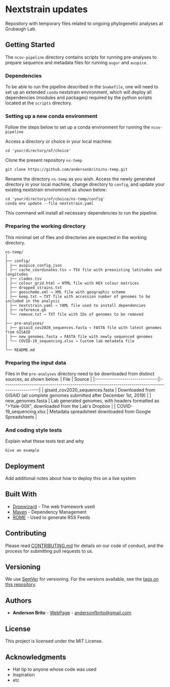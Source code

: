 # Nextstrain updates

Repository with temporary files related to ongoing phylogenetic analyses at Grubaugh Lab.

## Getting Started

The `ncov-pipeline` directory contains scripts for running pre-analyses to prepare sequence and metadata files for running `augur` and `auspice`.

### Dependencies

To be able to run the pipeline described in the `Snakefile`, one will need to set up an extended `conda` nextstrain environment, which will deploy all dependencies (modules and packages) required by the python scripts located at the `scripts` directory.

### Setting up a new conda environment

Follow the steps below to set up a conda environment for running the `ncov-pipeline`

Access a directory or choice in your local machine:
```
cd 'your/directory/of/choice'
```

Clone the present repository `ns-temp`
```
git clone https://github.com/andersonbrito/ns-temp.git
```

Rename the directory `ns-temp` as you wish. Access the newly generated directory in your local machine, change directory to `config`, and update your existing nextstrain environment as shown below:
```
cd 'your/directory/of/choice/ns-temp/config'
conda env update --file nextstrain.yaml
```

This command will install all necessary dependencies to run the pipeline.


### Preparing the working directory

This minimal set of files and directories are expected in the working directory.

```
ns-temp/
│
├── config/
│ ├── auspice_config.json
│ ├── cache_coordinates.tsv → TSV file with preexisting latitudes and longitudes
│ ├── clades.tsv
│ ├── colour_grid.html → HTML file with HEX colour matrices
│ ├── dropped_strains.txt
│ ├── geoscheme.xml → XML file with geographic scheme
│ ├── keep.txt → TXT file with accession number of genomes to be included in the analysis
│ ├── nextstrain.yaml → YAML file used to install dependencies
│ ├── reference.gb
│ └── remove.txt → TXT file with IDs of genomes to be removed
│
├── pre-analyses/
│ ├── gisaid_cov2020_sequences.fasta → FASTA file with latest genomes from GISAID
│ ├── new_genomes.fasta → FASTA file with newly sequenced genomes
│ └── COVID-19_sequencing.xlsx → Custom lab metadata file
│
└── README.md
```


### Preparing the input data

Files in the `pre-analyses` directory need to be downloaded from distinct sources, as shown below.
|              File              |                                              Source                                             |
|:------------------------------:|:-----------------------------------------------------------------------------------------------:|
| gisaid_cov2020_sequences.fasta |         Downloaded from GISAID (all complete genomes submitted after December 1st, 2019)        |
|        new_genomes.fasta       | Lab generated genomes, with headers formatted as ">Yale-00X", downloaded from the Lab's Dropbox |
|    COVID-19_sequencing.xlsx    |                     Metadata spreadsheet downloaded from Google Spreadsheets                    |

### And coding style tests

Explain what these tests test and why

```
Give an example
```

## Deployment

Add additional notes about how to deploy this on a live system

## Built With

* [Dropwizard](http://www.dropwizard.io/1.0.2/docs/) - The web framework used
* [Maven](https://maven.apache.org/) - Dependency Management
* [ROME](https://rometools.github.io/rome/) - Used to generate RSS Feeds

## Contributing

Please read [CONTRIBUTING.md](https://gist.github.com/PurpleBooth/b24679402957c63ec426) for details on our code of conduct, and the process for submitting pull requests to us.

## Versioning

We use [SemVer](http://semver.org/) for versioning. For the versions available, see the [tags on this repository](https://github.com/your/project/tags).

## Authors

* **Anderson Brito** - [WebPage](https://andersonbrito.github.io/) - andersonfbrito@gmail.com

## License

This project is licensed under the MIT License.

## Acknowledgments

* Hat tip to anyone whose code was used
* Inspiration
* etc

<!---
--->
